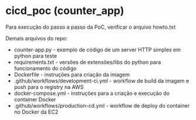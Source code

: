 # cicd_poc (counter_app)

Para execução do passo a passo da PoC, verificar o arquivo howto.txt

Demais arquivos do repo:

- counter-app.py - exemplo de código de um server HTTP simples em python para teste
- requirements.txt - versões de extensões/libs do python para funcionamento do código
- Dockerfile - instruções para criação da imagem
- .github/workflows/development-ci.yml - workflow de build da imagem e push para o registry na AWS
- docker-compose.yml - instruções para a criação e execução do container Docker
- .github/workflows/production-cd.yml - workflow de deploy do container no Docker da EC2
